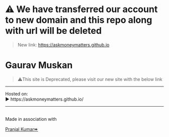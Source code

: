 # ⚠️ We have transferred our account to new domain and this repo along with url will be deleted
> New link: https://askmoneymatters.github.io

# Gaurav Muskan
> ⚠️This site is Deprecated, please visit our new site with the below link
<hr>
Hosted on:
<br>
▶️ https://askmoneymatters.github.io/
<hr>
<br>
Made in association with 

[Pranjal Kumar⏩](https://github.com/Pranjal-Barnwal/)
